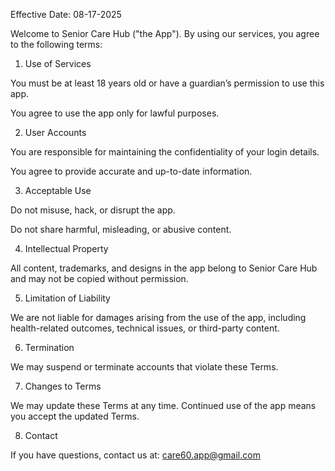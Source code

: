 Effective Date: 08-17-2025

Welcome to Senior Care Hub ("the App"). By using our services, you agree to the following terms:

1. Use of Services

You must be at least 18 years old or have a guardian’s permission to use this app.

You agree to use the app only for lawful purposes.

2. User Accounts

You are responsible for maintaining the confidentiality of your login details.

You agree to provide accurate and up-to-date information.

3. Acceptable Use

Do not misuse, hack, or disrupt the app.

Do not share harmful, misleading, or abusive content.

4. Intellectual Property

All content, trademarks, and designs in the app belong to Senior Care Hub and may not be copied without permission.

5. Limitation of Liability

We are not liable for damages arising from the use of the app, including health-related outcomes, technical issues, or third-party content.

6. Termination

We may suspend or terminate accounts that violate these Terms.

7. Changes to Terms

We may update these Terms at any time. Continued use of the app means you accept the updated Terms.

8. Contact

If you have questions, contact us at: care60.app@gmail.com